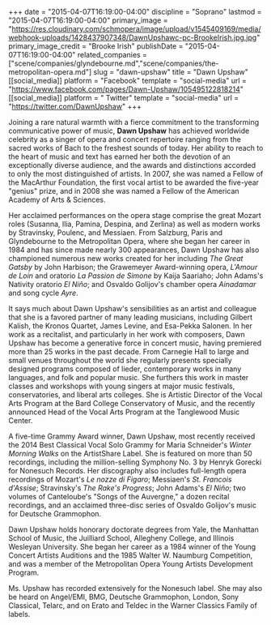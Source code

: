 +++
date = "2015-04-07T16:19:00-04:00"
discipline = "Soprano"
lastmod = "2015-04-07T16:19:00-04:00"
primary_image = "https://res.cloudinary.com/schmopera/image/upload/v1545409169/media/webhook-uploads/1428437907348/DawnUpshawc-pc-BrookeIrish.jpg.jpg"
primary_image_credit = "Brooke Irish"
publishDate = "2015-04-07T16:19:00-04:00"
related_companies = ["scene/companies/glyndebourne.md","scene/companies/the-metropolitan-opera.md"]
slug = "dawn-upshaw"
title = "Dawn Upshaw"
[[social_media]]
platform = "Facebook"
template = "social-media"
url = "https://www.facebook.com/pages/Dawn-Upshaw/105495122818214"
[[social_media]]
platform = " Twitter"
template = "social-media"
url = "https://twitter.com/DawnUpshaw"
+++

<p>
	Joining a rare natural warmth with a fierce commitment to the transforming communicative power of music, <b>Dawn Upshaw</b> has achieved worldwide celebrity as a singer of opera and concert repertoire ranging from the sacred works of Bach to the freshest sounds of today. Her ability to reach to the heart of music and text has earned her both the devotion of an exceptionally diverse audience, and the awards and distinctions accorded to only the most distinguished of artists. In 2007, she was named a Fellow of the MacArthur Foundation, the first vocal artist to be awarded the five-year "genius" prize, and in 2008 she was named a Fellow of the American Academy of Arts &amp; Sciences.
</p>
<p>
	Her acclaimed performances on the opera stage comprise the great Mozart roles (Susanna, Ilia, Pamina, Despina, and Zerlina) as well as modern works by Stravinsky, Poulenc, and Messiaen. From Salzburg, Paris and Glyndebourne to the Metropolitan Opera, where she began her career in 1984 and has since made nearly 300 appearances, Dawn Upshaw has also championed numerous new works created for her including <i>The Great Gatsby</i> by John Harbison; the Grawemeyer Award-winning opera, <i>L'Amour de Loin</i> and oratorio <i>La Passion de Simone</i> by Kaija Saariaho; John Adams's Nativity oratorio <i>El Niño</i>; and Osvaldo Golijov's chamber opera <i>Ainadamar</i> and song cycle <i>Ayre</i>.
</p>
<p>
	It says much about Dawn Upshaw's sensibilities as an artist and colleague that she is a favored partner of many leading musicians, including Gilbert Kalish, the Kronos Quartet, James Levine, and Esa-Pekka Salonen. In her work as a recitalist, and particularly in her work with composers, Dawn Upshaw has become a generative force in concert music, having premiered more than 25 works in the past decade. From Carnegie Hall to large and small venues throughout the world she regularly presents specially designed programs composed of lieder, contemporary works in many languages, and folk and popular music. She furthers this work in master classes and workshops with young singers at major music festivals, conservatories, and liberal arts colleges. She is Artistic Director of the Vocal Arts Program at the Bard College Conservatory of Music, and the recently announced Head of the Vocal Arts Program at the Tanglewood Music Center.
</p>
<p>
	A five-time Grammy Award winner, Dawn Upshaw, most recently received the 2014 Best Classical Vocal Solo Grammy for Maria Schneider's <em>Winter Morning Walks</em> on the ArtistShare Label. She is featured on more than 50 recordings, including the million-selling Symphony No. 3 by Henryk Gorecki for Nonesuch Records. Her discography also includes full-length opera recordings of Mozart's <i>Le nozze di Figaro</i>; Messiaen's <i>St. Francois d'Assise</i>; Stravinsky's <i>The Rake's Progress</i>; John Adams's <i>El Niño</i>; two volumes of Canteloube's "Songs of the Auvergne," a dozen recital recordings, and an acclaimed three-disc series of Osvaldo Golijov's music for Deutsche Grammophon.
</p>
<p>
	Dawn Upshaw holds honorary doctorate degrees from Yale, the Manhattan School of Music, the Juilliard School, Allegheny College, and Illinois Wesleyan University. She began her career as a 1984 winner of the Young Concert Artists Auditions and the 1985 Walter W. Naumburg Competition, and was a member of the Metropolitan Opera Young Artists Development Program.
</p>
<p>
	Ms. Upshaw has recorded extensively for the Nonesuch label. She may also be heard on Angel/EMI, BMG, Deutsche Grammophon, London, Sony Classical, Telarc, and on Erato and Teldec in the Warner Classics Family of labels.
</p>
